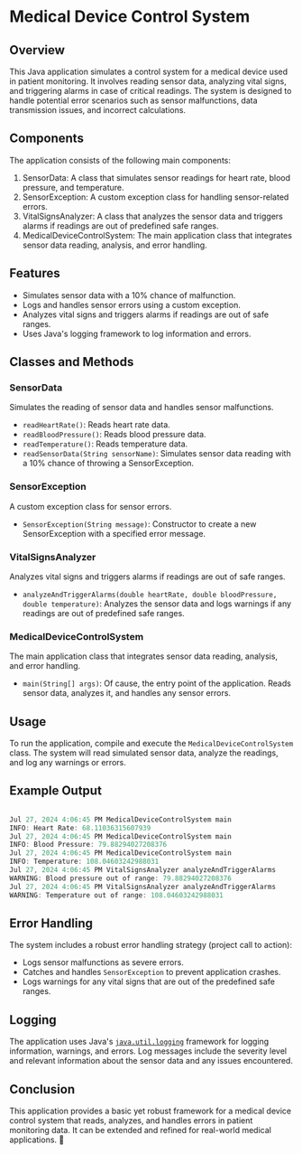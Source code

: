 # Medical Device Control System

## Overview
This Java application simulates a control system for a medical device used in patient monitoring. It involves reading sensor data, analyzing vital signs, and triggering alarms in case of critical readings. The system is designed to handle potential error scenarios such as sensor malfunctions, data transmission issues, and incorrect calculations.

## Components
The application consists of the following main components:

1. SensorData: A class that simulates sensor readings for heart rate, blood pressure, and temperature.
2. SensorException: A custom exception class for handling sensor-related errors.
3. VitalSignsAnalyzer: A class that analyzes the sensor data and triggers alarms if readings are out of predefined safe ranges.
4. MedicalDeviceControlSystem: The main application class that integrates sensor data reading, analysis, and error handling.


## Features
- Simulates sensor data with a 10% chance of malfunction.
- Logs and handles sensor errors using a custom exception.
- Analyzes vital signs and triggers alarms if readings are out of safe ranges.
- Uses Java's logging framework to log information and errors.

## Classes and Methods

### SensorData
Simulates the reading of sensor data and handles sensor malfunctions.
- `readHeartRate()`: Reads heart rate data.
- `readBloodPressure()`: Reads blood pressure data.
- `readTemperature()`: Reads temperature data.
- `readSensorData(String sensorName)`: Simulates sensor data reading with a 10% chance of throwing a SensorException.

### SensorException
A custom exception class for sensor errors.
- `SensorException(String message)`: Constructor to create a new SensorException with a specified error message.

### VitalSignsAnalyzer
Analyzes vital signs and triggers alarms if readings are out of safe ranges.
- `analyzeAndTriggerAlarms(double heartRate, double bloodPressure, double temperature)`: Analyzes the sensor data and logs warnings if any readings are out of predefined safe ranges.

### MedicalDeviceControlSystem

The main application class that integrates sensor data reading, analysis, and error handling.

- `main(String[] args)`: Of cause, the entry point of the application. Reads sensor data, analyzes it, and handles any sensor errors.

## Usage
To run the application, compile and execute the `MedicalDeviceControlSystem` class. The system will read simulated sensor data, analyze the readings, and log any warnings or errors.

## Example Output

```java

Jul 27, 2024 4:06:45 PM MedicalDeviceControlSystem main
INFO: Heart Rate: 68.11036315607939
Jul 27, 2024 4:06:45 PM MedicalDeviceControlSystem main
INFO: Blood Pressure: 79.88294027208376
Jul 27, 2024 4:06:45 PM MedicalDeviceControlSystem main
INFO: Temperature: 108.04603242988031
Jul 27, 2024 4:06:45 PM VitalSignsAnalyzer analyzeAndTriggerAlarms
WARNING: Blood pressure out of range: 79.88294027208376
Jul 27, 2024 4:06:45 PM VitalSignsAnalyzer analyzeAndTriggerAlarms
WARNING: Temperature out of range: 108.04603242988031

```

## Error Handling

The system includes a robust error handling strategy (project call to action):

- Logs sensor malfunctions as severe errors.
- Catches and handles `SensorException` to prevent application crashes.
- Logs warnings for any vital signs that are out of the predefined safe ranges.

## Logging
The application uses Java's [`java.util.logging`](https://docs.oracle.com/javase/8/docs/api/java/util/logging/package-summary.html) framework for logging information, warnings, and errors. Log messages include the severity level and relevant information about the sensor data and any issues encountered.

## Conclusion
This application provides a basic yet robust framework for a medical device control system that reads, analyzes, and handles errors in patient monitoring data. It can be extended and refined for real-world medical applications. 🫶




